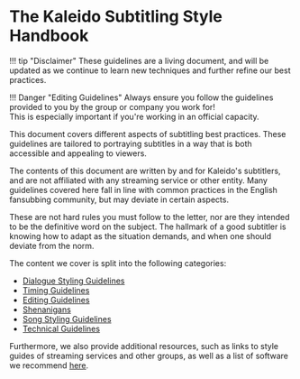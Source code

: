# The Kaleido Subtitling Style Handbook

!!! tip "Disclaimer"
    These guidelines are a living document,
    and will be updated as we continue to learn new techniques
    and further refine our best practices.

!!! Danger "Editing Guidelines"
    Always ensure you follow the guidelines provided to you
    by the group or company you work for!<br>
    This is especially important if you're working in an official capacity.

This document covers different aspects of subtitling best practices.
These guidelines are tailored to portraying subtitles in a way
that is both accessible and appealing to viewers.

The contents of this document are written by and for Kaleido's subtitlers,
and are not affiliated with any streaming service or other entity.
Many guidelines covered here fall in line with common practices
in the English fansubbing community,
but may deviate in certain aspects.

These are not hard rules you must follow to the letter,
nor are they intended to be the definitive word on the subject.
The hallmark of a good subtitler is knowing
how to adapt as the situation demands,
and when one should deviate from the norm.

The content we cover is split into the following categories:

-   [Dialogue Styling Guidelines](./guidelines/styling/dialogue_styling.md)
-   [Timing Guidelines](./guidelines/timing.md)
-   [Editing Guidelines](./guidelines/editing.md)
-   [Shenanigans](./guidelines/shenanigans.md)
-   [Song Styling Guidelines](./guidelines/styling/songstyling.md)
-   [Technical Guidelines](./guidelines/technical.md)

Furthermore, we also provide additional resources,
such as links to style guides of streaming services and other groups,
as well as a list of software we recommend [here](./resources.md).
